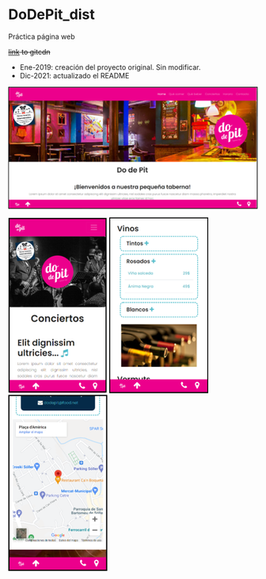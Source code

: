 # DoDePit_dist
Práctica página web

~~[link](https://gitcdn.xyz/repo/MariaAdrover/DoDePit_dist/master/dist/index.html) to gitcdn~~

* Ene-2019: creación del proyecto original. Sin modificar.
* Dic-2021: actualizado el README

<img src="https://github.com/MariaAdrover/DoDePit_dist/blob/master/dodepit1.png" alt="dodepit" width="610"/>

<img src="https://github.com/MariaAdrover/DoDePit_dist/blob/master/dodepit2.png" alt="dodepit" width="200" height="355"/> <img src="https://github.com/MariaAdrover/DoDePit_dist/blob/master/dodepit3.png" alt="dodepit" width="200"/> <img src="https://github.com/MariaAdrover/DoDePit_dist/blob/master/dodepit4.png" alt="dodepit" width="200"/>
